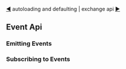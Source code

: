 [&#9664;](autoload.md) autoloading and defaulting | exchange api [&#9654;](exchange.md)

## Event Api

### Emitting Events

### Subscribing to Events